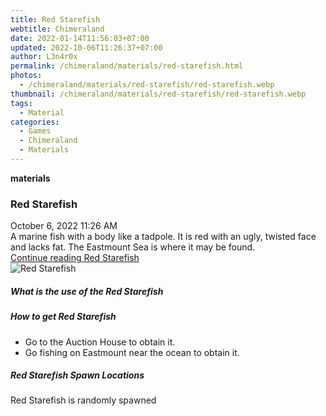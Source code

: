 ```yaml
---
title: Red Starefish
webtitle: Chimeraland
date: 2022-01-14T11:56:03+07:00
updated: 2022-10-06T11:26:37+07:00
author: L3n4r0x
permalink: /chimeraland/materials/red-starefish.html
photos:
  - /chimeraland/materials/red-starefish/red-starefish.webp
thumbnail: /chimeraland/materials/red-starefish/red-starefish.webp
tags:
  - Material
categories:
  - Games
  - Chimeraland
  - Materials
---
```


<section id="bootstrap-wrapper">
  <link
    rel="stylesheet"
    href="https://cdn.statically.io/gh/dimaslanjaka/Web-Manajemen/40ac3225/css/bootstrap-4.5-wrapper.css"
  />
  <div
    class="row g-0 border rounded overflow-hidden flex-md-row mb-4 shadow-sm position-relative"
  >
    <div class="col p-4 d-flex flex-column position-static">
      <strong class="d-inline-block mb-2 text-success">materials</strong>
      <h3 class="mb-0">Red Starefish</h3>
      <div class="mb-1 text-muted">October 6, 2022 11:26 AM</div>
      <div class="mb-2 border p-1">
        A marine fish with a body like a tadpole. It is red with an ugly,
        twisted face and lacks fat. The Eastmount Sea is where it may be found.
      </div>
      <a href="#" class="stretched-link d-none"
        >Continue reading Red Starefish</a
      >
    </div>
    <div class="col-auto d-none d-lg-block">
      <img
        src="/chimeraland/materials/red-starefish/red-starefish.webp"
        alt="Red Starefish"
      />
    </div>
  </div>
  <div class="row">
    <div class="col-lg-6 col-12 mb-2">
      <div class="card">
        <div class="card-body">
          <h5 class="card-title">What is the use of the Red Starefish</h5>
          <div class="card-text"><ul></ul></div>
        </div>
      </div>
    </div>
    <div class="col-lg-6 col-12 mb-2">
      <div class="card">
        <div class="card-body">
          <h5 class="card-title">How to get Red Starefish</h5>
          <div class="card-text">
            <ul>
              <li>Go to the Auction House to obtain it.</li>
              <li>Go fishing on Eastmount near the ocean to obtain it.</li>
            </ul>
          </div>
        </div>
      </div>
    </div>
    <div class="col-12 mb-2">
      <h5>Red Starefish Spawn Locations</h5>
      <p>Red Starefish is randomly spawned</p>
    </div>
  </div>
</section>